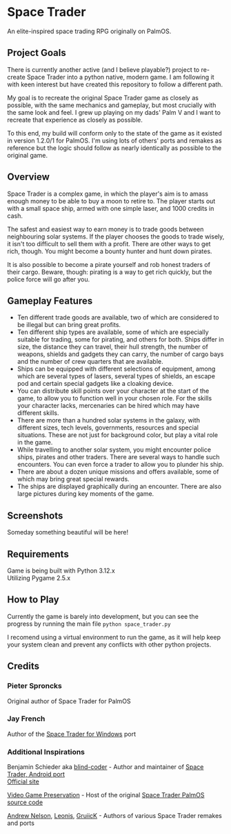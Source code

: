 # Space Trader

An elite-inspired space trading RPG originally on PalmOS.

## Project Goals

There is currently another active (and I believe playable?) project to re-create Space Trader into a python native, modern game. I am following it with keen interest but have created this repository to follow a different path.  

My goal is to recreate the original Space Trader game as closely as possible, with the same mechanics and gameplay, but most crucially with the same look and feel. I grew up playing on my dads' Palm V and I want to recreate that experience as closely as possible.  

To this end, my build will conform only to the state of the game as it existed in version 1.2.0/1 for PalmOS. I'm using lots of others' ports and remakes as reference but the logic should follow as nearly identically as possible to the original game.

## Overview

Space Trader is a complex game, in which the player's aim is to amass enough money to be able to buy a moon to retire to. The player starts out with a small space ship, armed with one simple laser, and 1000 credits in cash.  

The safest and easiest way to earn money is to trade goods between neighbouring solar systems. If the player chooses the goods to trade wisely, it isn't too difficult to sell them with a profit. There are other ways to get rich, though. You might become a bounty hunter and hunt down pirates.  

It is also possible to become a pirate yourself and rob honest traders of their cargo. Beware, though: pirating is a way to get rich quickly, but the police force will go after you.

## Gameplay Features

- Ten different trade goods are available, two of which are considered to be illegal but can bring great profits.
- Ten different ship types are available, some of which are especially suitable for trading, some for pirating, and others for both. Ships differ in size, the distance they can travel, their hull strength, the number of weapons, shields and gadgets they can carry, the number of cargo bays and the number of crew quarters that are available.
- Ships can be equipped with different selections of equipment, among which are several types of lasers, several types of shields, an escape pod and certain special gadgets like a cloaking device.
- You can distribute skill points over your character at the start of the game, to allow you to function well in your chosen role. For the skills your character lacks, mercenaries can be hired which may have different skills.
- There are more than a hundred solar systems in the galaxy, with different sizes, tech levels, governments, resources and special situations. These are not just for background color, but play a vital role in the game.
- While travelling to another solar system, you might encounter police ships, pirates and other traders. There are several ways to handle such encounters. You can even force a trader to allow you to plunder his ship.
- There are about a dozen unique missions and offers available, some of which may bring great special rewards.
- The ships are displayed graphically during an encounter. There are also large pictures during key moments of the game.

## Screenshots

Someday something beautiful will be here!

## Requirements

Game is being built with Python 3.12.x  
Utilizing Pygame 2.5.x

## How to Play

Currently the game is barely into development, but you can see the progress by running the main file `python space_trader.py`

I recomend using a virtual environment to run the game, as it will help keep your system clean and prevent any conflicts with other python projects.

## Credits

### Pieter Sproncks

Original author of Space Trader for PalmOS

### Jay French

Author of the [Space Trader for Windows](https://github.com/SpaceTraderGame/SpaceTrader-Windows) port

### Additional Inspirations

Benjamin Schieder aka [blind-coder](https://github.com/blind-coder) - Author and maintainer of [Space Trader, Android port](https://github.com/blind-coder/SpaceTrader)  
[Official site](https://www.benjamin-schieder.de/)

[Video Game Preservation](https://github.com/videogamepreservation) - Host of the original [Space Trader PalmOS source code](https://github.com/videogamepreservation/spacetrader)  

[Andrew Nelson](https://github.com/werdnanoslen/space-trader), [Leonis](https://github.com/LeonisX/space-trader), [GruiicK](https://github.com/gruiick/pySpaceTrader) - Authors of various Space Trader remakes and ports
